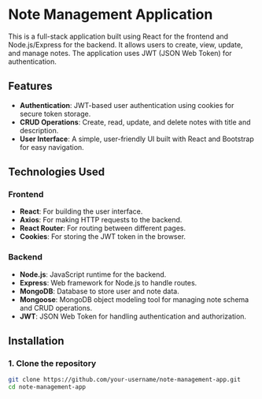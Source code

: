 # Note Management Application

This is a full-stack application built using React for the frontend and Node.js/Express for the backend. It allows users to create, view, update, and manage notes. The application uses JWT (JSON Web Token) for authentication.

## Features

- **Authentication**: JWT-based user authentication using cookies for secure token storage.
- **CRUD Operations**: Create, read, update, and delete notes with title and description.
- **User Interface**: A simple, user-friendly UI built with React and Bootstrap for easy navigation.

## Technologies Used

### Frontend

- **React**: For building the user interface.
- **Axios**: For making HTTP requests to the backend.
- **React Router**: For routing between different pages.
- **Cookies**: For storing the JWT token in the browser.

### Backend

- **Node.js**: JavaScript runtime for the backend.
- **Express**: Web framework for Node.js to handle routes.
- **MongoDB**: Database to store user and note data.
- **Mongoose**: MongoDB object modeling tool for managing note schema and CRUD operations.
- **JWT**: JSON Web Token for handling authentication and authorization.

## Installation

### 1. Clone the repository

```bash
git clone https://github.com/your-username/note-management-app.git
cd note-management-app
